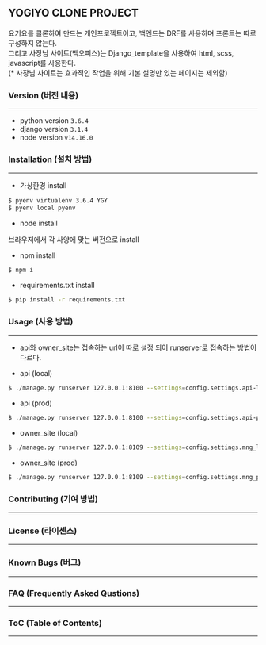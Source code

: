 ## YOGIYO CLONE PROJECT
요기요를 클론하여 만드는 개인프로젝트이고, 백엔드는 DRF를 사용하며 프론트는 따로 구성하지 않는다. <br> 
그리고 사장님 사이트(백오피스)는 Django_template을 사용하여 html, scss, javascript를 사용한다.
<br>
(* 사장님 사이트는 효과적인 작업을 위해 기본 설명만 있는 페이지는 제외함)

### Version (버전 내용)

-----
- python version `3.6.4`
- django version `3.1.4`
- node version `v14.16.0`

### Installation (설치 방법)

-----
- 가상환경 install
```bash
$ pyenv virtualenv 3.6.4 YGY
$ pyenv local pyenv
```

- node install

브라우저에서 각 사양에 맞는 버전으로 install  

- npm install
```bash
$ npm i
```

- requirements.txt install
```bash
$ pip install -r requirements.txt
```

### Usage (사용 방법)

-----

- api와 owner_site는 접속하는 url이 따로 설정 되어 runserver로 접속하는 방법이 다르다.

- api (local)
```bash
$ ./manage.py runserver 127.0.0.1:8100 --settings=config.settings.api-local
```

- api (prod)
```bash
$ ./manage.py runserver 127.0.0.1:8100 --settings=config.settings.api-prod
```

- owner_site (local)
```bash
$ ./manage.py runserver 127.0.0.1:8109 --settings=config.settings.mng_local
```

- owner_site (prod)
```bash
$ ./manage.py runserver 127.0.0.1:8109 --settings=config.settings.mng_prod
```

### Contributing (기여 방법)

-----

### License (라이센스)

-----

### Known Bugs (버그)

-----

### FAQ (Frequently Asked Qustions)

-----

### ToC (Table of Contents)

-----

